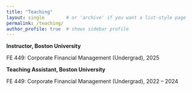 ```yaml
---
title: "Teaching"
layout: single        # or 'archive' if you want a list-style page
permalink: /teaching/
author_profile: true  # shows sidebar profile
---
```








**Instructor, Boston University**

FE 449: Corporate Financial Management (Undergrad), 2025

**Teaching Assistant, Boston University**

FE 449: Corporate Financial Management (Undergrad), 2022 – 2024


